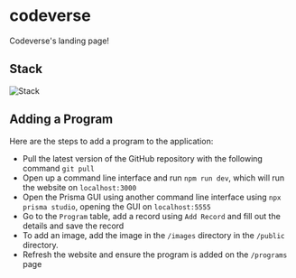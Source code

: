 # codeverse

Codeverse's landing page!

## Stack

![Stack](https://skillicons.dev/icons?i=ts,next,tailwind,sqlite,gcp)

## Adding a Program

Here are the steps to add a program to the application:

- Pull the latest version of the GitHub repository with the following command `git pull`
- Open up a command line interface and run `npm run dev`, which will run the website on `localhost:3000`
- Open the Prisma GUI using another command line interface using `npx prisma studio`, opening the GUI on `localhost:5555`
- Go to the `Program` table, add a record using `Add Record` and fill out the details and save the record
- To add an image, add the image in the `/images` directory in the `/public` directory.
- Refresh the website and ensure the program is added on the `/programs` page